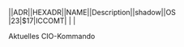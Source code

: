 ||ADR||HEXADR||NAME||Description||shadow||OS  
|23|$17|ICCOMT| | |  
  
  
Aktuelles CIO-Kommando  
